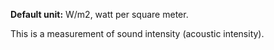 **Default unit:** W/m2, watt per square meter. 

This is a measurement of sound intensity (acoustic intensity). 

 

